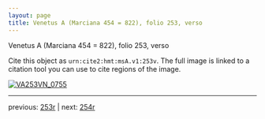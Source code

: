```yaml
---
layout: page
title: Venetus A (Marciana 454 = 822), folio 253, verso
---
```


Venetus A (Marciana 454 = 822), folio 253, verso

Cite this object as `urn:cite2:hmt:msA.v1:253v`.  The full image is linked to a citation tool you can use to cite regions of the image.

[![VA253VN_0755](http://www.homermultitext.org/iipsrv?IIIF=/project/homer/pyramidal/deepzoom/hmt/vaimg/2017a/VA253VN_0755.tif/full/800,/0/default.jpg)](http://www.homermultitext.org/ict2/?urn=urn:cite2:hmt:vaimg.2017a:VA253VN_0755) 

---

previous:  [253r](../253r/) | next: [254r](../254r/)
